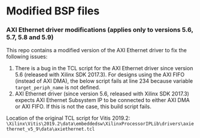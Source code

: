 Modified BSP files
==================

### AXI Ethernet driver modifications (applies only to versions 5.6, 5.7, 5.8 and 5.9)

This repo contains a modified version of the AXI Ethernet driver to fix the following issues:

1. There is a bug in the TCL script for the AXI Ethernet driver since version 5.6 (released with Xilinx SDK 2017.3).
For designs using the AXI FIFO (instead of AXI DMA), the below script fails at line 234 because variable
`target_periph_name` is not defined.
2. AXI Ethernet driver (since version 5.6, released with Xilinx SDK 2017.3) expects AXI Ethernet Subsystem IP to
be connected to either AXI DMA or AXI FIFO. If this is not the case, this build script fails.

Location of the original TCL script for Vitis 2019.2:
`\Xilinx\Vitis\2019.2\data\embeddedsw\XilinxProcessorIPLib\drivers\axiethernet_v5_9\data\axiethernet.tcl`

